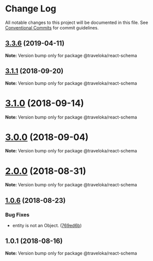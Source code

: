 # Change Log

All notable changes to this project will be documented in this file.
See [Conventional Commits](https://conventionalcommits.org) for commit guidelines.

<a name="3.3.6"></a>
## [3.3.6](https://github.com/traveloka/react-schema/compare/v3.3.5...v3.3.6) (2019-04-11)

**Note:** Version bump only for package @traveloka/react-schema





<a name="3.1.1"></a>
## [3.1.1](https://github.com/traveloka/react-schema/compare/v3.1.0...v3.1.1) (2018-09-20)

**Note:** Version bump only for package @traveloka/react-schema





<a name="3.1.0"></a>
# [3.1.0](https://github.com/Jekiwijaya/react-schema/compare/v3.0.0...v3.1.0) (2018-09-14)

**Note:** Version bump only for package @traveloka/react-schema





<a name="3.0.0"></a>
# [3.0.0](https://github.com/traveloka/react-schema/compare/v2.0.1...v3.0.0) (2018-09-04)

**Note:** Version bump only for package @traveloka/react-schema





<a name="2.0.0"></a>
# [2.0.0](https://github.com/traveloka/react-schema/compare/v1.0.6...v2.0.0) (2018-08-31)

**Note:** Version bump only for package @traveloka/react-schema





<a name="1.0.6"></a>
## [1.0.6](https://github.com/traveloka/react-schema/compare/v1.0.5...v1.0.6) (2018-08-23)


### Bug Fixes

* entity is not an Object. ([769ed6b](https://github.com/traveloka/react-schema/commit/769ed6b))





<a name="1.0.1"></a>
## 1.0.1 (2018-08-16)

**Note:** Version bump only for package @traveloka/react-schema
